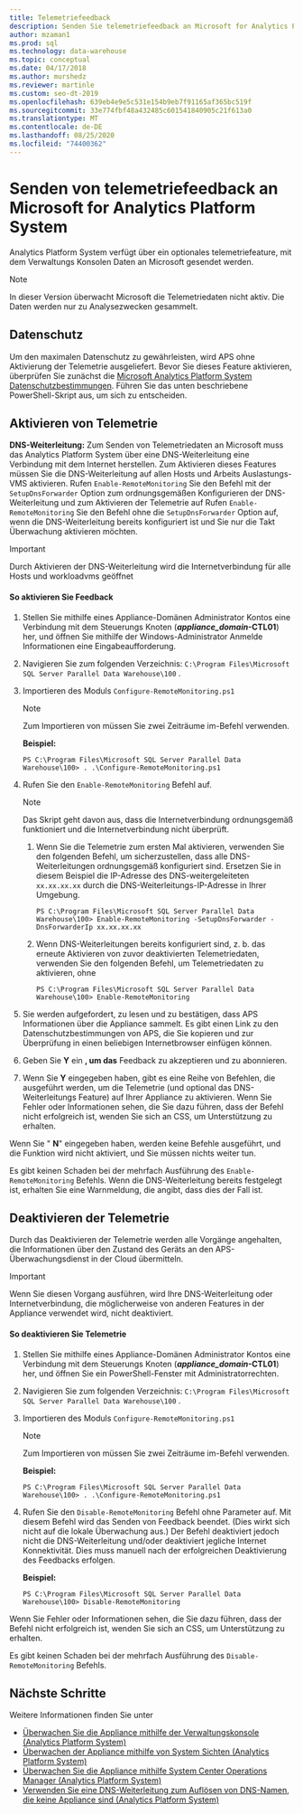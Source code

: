 ```yaml
---
title: Telemetriefeedback
description: Senden Sie telemetriefeedback an Microsoft for Analytics Platform System.
author: mzaman1
ms.prod: sql
ms.technology: data-warehouse
ms.topic: conceptual
ms.date: 04/17/2018
ms.author: murshedz
ms.reviewer: martinle
ms.custom: seo-dt-2019
ms.openlocfilehash: 639eb4e9e5c531e154b9eb7f91165af365bc519f
ms.sourcegitcommit: 33e774fbf48a432485c601541840905c21f613a0
ms.translationtype: MT
ms.contentlocale: de-DE
ms.lasthandoff: 08/25/2020
ms.locfileid: "74400362"
---
```

# <a name="send-telemetry-feedback-to-microsoft-for-analytics-platform-system"></a>Senden von telemetriefeedback an Microsoft for Analytics Platform System
Analytics Platform System verfügt über ein optionales telemetriefeature, mit dem Verwaltungs Konsolen Daten an Microsoft gesendet werden. 
  
> [!NOTE]  
> In dieser Version überwacht Microsoft die Telemetriedaten nicht aktiv. Die Daten werden nur zu Analysezwecken gesammelt.  
  
## <a name="privacy"></a><a name="privacy"></a>Datenschutz  
Um den maximalen Datenschutz zu gewährleisten, wird APS ohne Aktivierung der Telemetrie ausgeliefert. Bevor Sie dieses Feature aktivieren, überprüfen Sie zunächst die [Microsoft Analytics Platform System Datenschutzbestimmungen](https://go.microsoft.com/fwlink/?LinkId=400902). Führen Sie das unten beschriebene PowerShell-Skript aus, um sich zu entscheiden.  
  
## <a name="enable-telemetry"></a><a name="enable"></a>Aktivieren von Telemetrie  
**DNS-Weiterleitung:** Zum Senden von Telemetriedaten an Microsoft muss das Analytics Platform System über eine DNS-Weiterleitung eine Verbindung mit dem Internet herstellen. Zum Aktivieren dieses Features müssen Sie die DNS-Weiterleitung auf allen Hosts und Arbeits Auslastungs-VMS aktivieren. Rufen `Enable-RemoteMonitoring` Sie den Befehl mit der `SetupDnsForwarder` Option zum ordnungsgemäßen Konfigurieren der DNS-Weiterleitung und zum Aktivieren der Telemetrie auf Rufen `Enable-RemoteMonitoring` Sie den Befehl ohne die `SetupDnsForwarder` Option auf, wenn die DNS-Weiterleitung bereits konfiguriert ist und Sie nur die Takt Überwachung aktivieren möchten.  
  
> [!IMPORTANT]  
> Durch Aktivieren der DNS-Weiterleitung wird die Internetverbindung für alle Hosts und workloadvms geöffnet  
  
#### <a name="to-enable-feedback"></a>So aktivieren Sie Feedback  
  
1.  Stellen Sie mithilfe eines Appliance-Domänen Administrator Kontos eine Verbindung mit dem Steuerungs Knoten (<strong>*appliance_domain*-CTL01</strong>) her, und öffnen Sie mithilfe der Windows-Administrator Anmelde Informationen eine Eingabeaufforderung.  
  
2.  Navigieren Sie zum folgenden Verzeichnis: `C:\Program Files\Microsoft SQL Server Parallel Data Warehouse\100` .  
  
3.  Importieren des Moduls `Configure-RemoteMonitoring.ps1`  
  
    > [!NOTE]  
    > Zum Importieren von müssen Sie zwei Zeiträume im-Befehl verwenden.  
  
    **Beispiel:**  
  
    ```  
    PS C:\Program Files\Microsoft SQL Server Parallel Data Warehouse\100> . .\Configure-RemoteMonitoring.ps1  
    ```  
  
4.  Rufen Sie den `Enable-RemoteMonitoring` Befehl auf.  
  
    > [!NOTE]  
    > Das Skript geht davon aus, dass die Internetverbindung ordnungsgemäß funktioniert und die Internetverbindung nicht überprüft.  
  
    1.  Wenn Sie die Telemetrie zum ersten Mal aktivieren, verwenden Sie den folgenden Befehl, um sicherzustellen, dass alle DNS-Weiterleitungen ordnungsgemäß konfiguriert sind. Ersetzen Sie in diesem Beispiel die IP-Adresse des DNS-weitergeleiteten `xx.xx.xx.xx` durch die DNS-Weiterleitungs-IP-Adresse in Ihrer Umgebung.  
  
        ```  
        PS C:\Program Files\Microsoft SQL Server Parallel Data Warehouse\100> Enable-RemoteMonitoring -SetupDnsForwarder -DnsForwarderIp xx.xx.xx.xx  
        ```  
  
    2.  Wenn DNS-Weiterleitungen bereits konfiguriert sind, z. b. das erneute Aktivieren von zuvor deaktivierten Telemetriedaten, verwenden Sie den folgenden Befehl, um Telemetriedaten zu aktivieren, ohne  
  
        ```  
        PS C:\Program Files\Microsoft SQL Server Parallel Data Warehouse\100> Enable-RemoteMonitoring  
        ```  
  
5.  Sie werden aufgefordert, zu lesen und zu bestätigen, dass APS Informationen über die Appliance sammelt. Es gibt einen Link zu den Datenschutzbestimmungen von APS, die Sie kopieren und zur Überprüfung in einen beliebigen Internetbrowser einfügen können.  
  
6.  Geben Sie **Y** ein **, um das** Feedback zu akzeptieren und zu abonnieren.  
  
7.  Wenn Sie **Y** eingegeben haben, gibt es eine Reihe von Befehlen, die ausgeführt werden, um die Telemetrie (und optional das DNS-Weiterleitungs Feature) auf Ihrer Appliance zu aktivieren. Wenn Sie Fehler oder Informationen sehen, die Sie dazu führen, dass der Befehl nicht erfolgreich ist, wenden Sie sich an CSS, um Unterstützung zu erhalten.  
  
Wenn Sie " **N**" eingegeben haben, werden keine Befehle ausgeführt, und die Funktion wird nicht aktiviert, und Sie müssen nichts weiter tun.  
  
Es gibt keinen Schaden bei der mehrfach Ausführung des `Enable-RemoteMonitoring` Befehls. Wenn die DNS-Weiterleitung bereits festgelegt ist, erhalten Sie eine Warnmeldung, die angibt, dass dies der Fall ist.  
  
## <a name="disable-telemetry"></a><a name="disable"></a>Deaktivieren der Telemetrie  
Durch das Deaktivieren der Telemetrie werden alle Vorgänge angehalten, die Informationen über den Zustand des Geräts an den APS-Überwachungsdienst in der Cloud übermitteln.  
  
> [!IMPORTANT]  
> Wenn Sie diesen Vorgang ausführen, wird Ihre DNS-Weiterleitung oder Internetverbindung, die möglicherweise von anderen Features in der Appliance verwendet wird, nicht deaktiviert.  
  
#### <a name="to-disable-telemetry"></a>So deaktivieren Sie Telemetrie  
  
1.  Stellen Sie mithilfe eines Appliance-Domänen Administrator Kontos eine Verbindung mit dem Steuerungs Knoten (<strong>*appliance_domain*-CTL01</strong>) her, und öffnen Sie ein PowerShell-Fenster mit Administratorrechten.  
  
2.  Navigieren Sie zum folgenden Verzeichnis: `C:\Program Files\Microsoft SQL Server Parallel Data Warehouse\100` .  
  
3.  Importieren des Moduls `Configure-RemoteMonitoring.ps1`  
  
    > [!NOTE]  
    > Zum Importieren von müssen Sie zwei Zeiträume im-Befehl verwenden.  
  
    **Beispiel:**  
  
    ```  
    PS C:\Program Files\Microsoft SQL Server Parallel Data Warehouse\100> . .\Configure-RemoteMonitoring.ps1  
    ```  
  
4.  Rufen Sie den `Disable-RemoteMonitoring` Befehl ohne Parameter auf. Mit diesem Befehl wird das Senden von Feedback beendet. (Dies wirkt sich nicht auf die lokale Überwachung aus.) Der Befehl deaktiviert jedoch nicht die DNS-Weiterleitung und/oder deaktiviert jegliche Internet Konnektivität. Dies muss manuell nach der erfolgreichen Deaktivierung des Feedbacks erfolgen.  
  
    **Beispiel:**  
  
    ```  
    PS C:\Program Files\Microsoft SQL Server Parallel Data Warehouse\100> Disable-RemoteMonitoring  
    ```  
  
Wenn Sie Fehler oder Informationen sehen, die Sie dazu führen, dass der Befehl nicht erfolgreich ist, wenden Sie sich an CSS, um Unterstützung zu erhalten.  
  
Es gibt keinen Schaden bei der mehrfach Ausführung des `Disable-RemoteMonitoring` Befehls.  
  
## <a name="next-steps"></a>Nächste Schritte
Weitere Informationen finden Sie unter
- [Überwachen Sie die Appliance mithilfe der Verwaltungskonsole &#40;Analytics Platform System&#41;](monitor-the-appliance-by-using-the-admin-console.md)  
- [Überwachen der Appliance mithilfe von System Sichten &#40;Analytics Platform System&#41;](monitor-the-appliance-by-using-system-views.md)  
- [Überwachen Sie die Appliance mithilfe System Center Operations Manager &#40;Analytics Platform System&#41;](monitor-the-appliance-by-using-system-center-operations-manager.md)  
- [Verwenden Sie eine DNS-Weiterleitung zum Auflösen von DNS-Namen, die keine Appliance sind &#40;Analytics Platform System&#41;](use-a-dns-forwarder-to-resolve-non-appliance-dns-names.md)  
  
